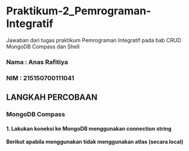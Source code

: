 # Praktikum-2_Pemrograman-Integratif
Jawaban dari tugas praktikum Pemrograman Integratif pada bab CRUD MongoDB Compass dan Shell

### Nama  : Anas Rafitiya
### NIM   : 215150700111041

## LANGKAH PERCOBAAN
### MongoDB Compass
#### 1. Lakukan koneksi ke MongoDB menggunakan connection string 
**Berikut apabila menggunakan tidak menggunakan atlas (secara local)**
